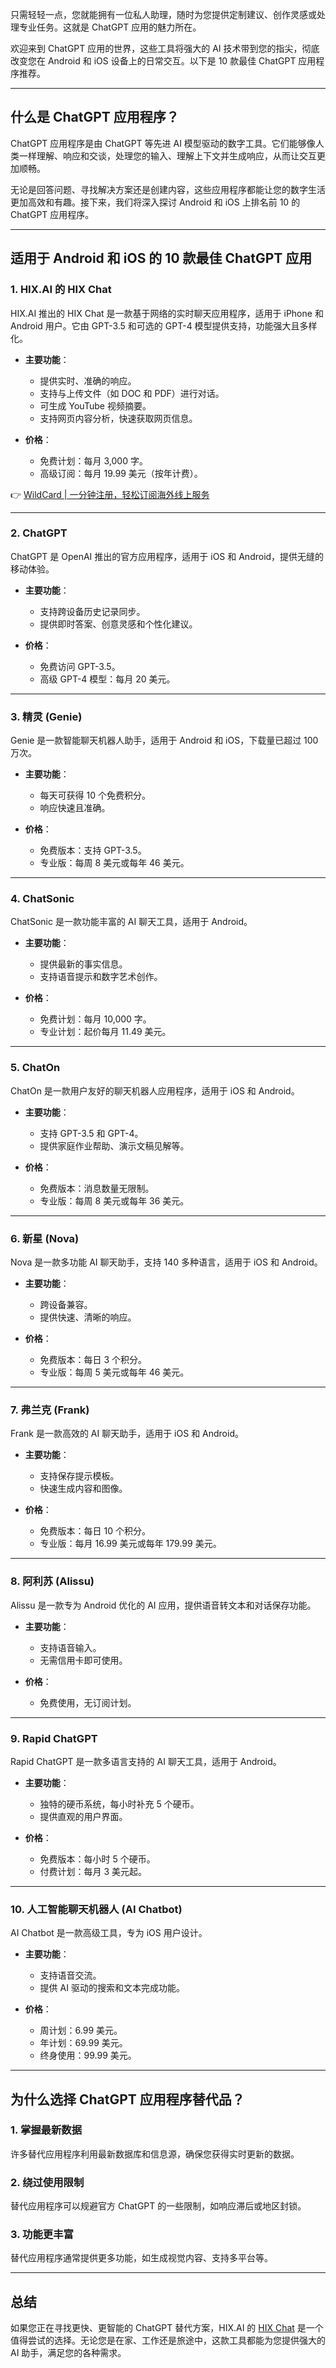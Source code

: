只需轻轻一点，您就能拥有一位私人助理，随时为您提供定制建议、创作灵感或处理专业任务。这就是 ChatGPT 应用的魅力所在。

欢迎来到 ChatGPT 应用的世界，这些工具将强大的 AI 技术带到您的指尖，彻底改变您在 Android 和 iOS 设备上的日常交互。以下是 10 款最佳 ChatGPT 应用程序推荐。

---

## 什么是 ChatGPT 应用程序？

ChatGPT 应用程序是由 ChatGPT 等先进 AI 模型驱动的数字工具。它们能够像人类一样理解、响应和交谈，处理您的输入、理解上下文并生成响应，从而让交互更加顺畅。

无论是回答问题、寻找解决方案还是创建内容，这些应用程序都能让您的数字生活更加高效和有趣。接下来，我们将深入探讨 Android 和 iOS 上排名前 10 的 ChatGPT 应用程序。

---

## 适用于 Android 和 iOS 的 10 款最佳 ChatGPT 应用

### 1. HIX.AI 的 HIX Chat

HIX.AI 推出的 HIX Chat 是一款基于网络的实时聊天应用程序，适用于 iPhone 和 Android 用户。它由 GPT-3.5 和可选的 GPT-4 模型提供支持，功能强大且多样化。

- **主要功能**：
  - 提供实时、准确的响应。
  - 支持与上传文件（如 DOC 和 PDF）进行对话。
  - 可生成 YouTube 视频摘要。
  - 支持网页内容分析，快速获取网页信息。

- **价格**：
  - 免费计划：每月 3,000 字。
  - 高级订阅：每月 19.99 美元（按年计费）。

👉 [WildCard | 一分钟注册，轻松订阅海外线上服务](https://bit.ly/bewildcard)

---

### 2. ChatGPT

ChatGPT 是 OpenAI 推出的官方应用程序，适用于 iOS 和 Android，提供无缝的移动体验。

- **主要功能**：
  - 支持跨设备历史记录同步。
  - 提供即时答案、创意灵感和个性化建议。

- **价格**：
  - 免费访问 GPT-3.5。
  - 高级 GPT-4 模型：每月 20 美元。

---

### 3. 精灵 (Genie)

Genie 是一款智能聊天机器人助手，适用于 Android 和 iOS，下载量已超过 100 万次。

- **主要功能**：
  - 每天可获得 10 个免费积分。
  - 响应快速且准确。

- **价格**：
  - 免费版本：支持 GPT-3.5。
  - 专业版：每周 8 美元或每年 46 美元。

---

### 4. ChatSonic

ChatSonic 是一款功能丰富的 AI 聊天工具，适用于 Android。

- **主要功能**：
  - 提供最新的事实信息。
  - 支持语音提示和数字艺术创作。

- **价格**：
  - 免费计划：每月 10,000 字。
  - 专业计划：起价每月 11.49 美元。

---

### 5. ChatOn

ChatOn 是一款用户友好的聊天机器人应用程序，适用于 iOS 和 Android。

- **主要功能**：
  - 支持 GPT-3.5 和 GPT-4。
  - 提供家庭作业帮助、演示文稿见解等。

- **价格**：
  - 免费版本：消息数量无限制。
  - 专业版：每周 8 美元或每年 36 美元。

---

### 6. 新星 (Nova)

Nova 是一款多功能 AI 聊天助手，支持 140 多种语言，适用于 iOS 和 Android。

- **主要功能**：
  - 跨设备兼容。
  - 提供快速、清晰的响应。

- **价格**：
  - 免费版本：每日 3 个积分。
  - 专业版：每周 5 美元或每年 46 美元。

---

### 7. 弗兰克 (Frank)

Frank 是一款高效的 AI 聊天助手，适用于 iOS 和 Android。

- **主要功能**：
  - 支持保存提示模板。
  - 快速生成内容和图像。

- **价格**：
  - 免费版本：每日 10 个积分。
  - 专业版：每月 16.99 美元或每年 179.99 美元。

---

### 8. 阿利苏 (Alissu)

Alissu 是一款专为 Android 优化的 AI 应用，提供语音转文本和对话保存功能。

- **主要功能**：
  - 支持语音输入。
  - 无需信用卡即可使用。

- **价格**：
  - 免费使用，无订阅计划。

---

### 9. Rapid ChatGPT

Rapid ChatGPT 是一款多语言支持的 AI 聊天工具，适用于 Android。

- **主要功能**：
  - 独特的硬币系统，每小时补充 5 个硬币。
  - 提供直观的用户界面。

- **价格**：
  - 免费版本：每小时 5 个硬币。
  - 付费计划：每月 3 美元起。

---

### 10. 人工智能聊天机器人 (AI Chatbot)

AI Chatbot 是一款高级工具，专为 iOS 用户设计。

- **主要功能**：
  - 支持语音交流。
  - 提供 AI 驱动的搜索和文本完成功能。

- **价格**：
  - 周计划：6.99 美元。
  - 年计划：69.99 美元。
  - 终身使用：99.99 美元。

---

## 为什么选择 ChatGPT 应用程序替代品？

### 1. 掌握最新数据
许多替代应用程序利用最新数据库和信息源，确保您获得实时更新的数据。

### 2. 绕过使用限制
替代应用程序可以规避官方 ChatGPT 的一些限制，如响应滞后或地区封锁。

### 3. 功能更丰富
替代应用程序通常提供更多功能，如生成视觉内容、支持多平台等。

---

## 总结

如果您正在寻找更快、更智能的 ChatGPT 替代方案，HIX.AI 的 [HIX Chat](https://bit.ly/bewildcard) 是一个值得尝试的选择。无论您是在家、工作还是旅途中，这款工具都能为您提供强大的 AI 助手，满足您的各种需求。